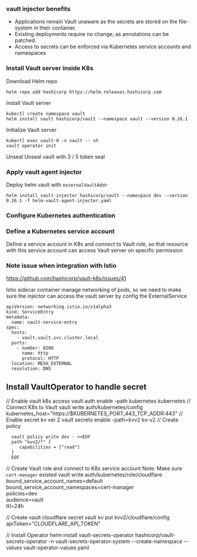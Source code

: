 ### vault injector benefits
- Applications remain Vault unaware as the secrets are stored on the file-system in their container.
- Existing deployments require no change; as annotations can be patched.
- Access to secrets can be enforced via Kubernetes service accounts and namespaces

### Install Vault server inside K8s
Download Helm repo

```
helm repo add hashicorp https://helm.releases.hashicorp.com
```

Install Vault server

```
kubectl create namespace vault
helm install vault hashicorp/vault --namespace vault --version 0.26.1
```

Initialize Vault server
```
kubectl exec vault-0 -n vault -- sh
vault operator init
```
Unseal
Unseal vault with 3 / 5 token seal

### Apply vault agent injector
Deploy helm vault with `externalVaultAddr`
```
helm install vault-injector hashicorp/vault --namespace dev --version 0.26.1 -f helm-vault-agent-injector.yaml
```
### Configure Kubernetes authentication
### Define a Kubernetes service account
Define a service account in K8s and connect to Vault role, so that resource with this service account can access Vault server on specific permission

### Note issue when integration with Istio
https://github.com/hashicorp/vault-k8s/issues/41

Istio sidecar container manage networking of pods, so we need to make sure the injector can access the vault server by config the ExternalService

```
apiVersion: networking.istio.io/v1alpha3
kind: ServiceEntry
metadata:
  name: vault-service-entry
spec:
  hosts:
    - vault.vault.svc.cluster.local
  ports:
    - number: 8200
      name: http
      protocol: HTTP
  location: MESH_EXTERNAL
  resolution: DNS
```

## Install VaultOperator to handle secret
// Enable vault k8s access
vault auth enable -path kubernetes kubernetes
// Connect K8s to Vault
vault write auth/kubernetes/config kubernetes_host="https://$KUBERNETES_PORT_443_TCP_ADDR:443"
// Enable secret kv ver 2
vault secrets enable -path=kvv2 kv-v2
// Create policy
```
  vault policy write dev - <<EOF
  path "kvv2/*" {
     capabilities = ["read"]
  }
  EOF
```
// Create Vault role and connect to K8s service account
Note: Make sure `cert-manager` existed
vault write auth/kubernetes/role/cloudflare \
   bound_service_account_names=default \
   bound_service_account_namespaces=cert-manager \
   policies=dev \
   audience=vault \
   ttl=24h

// Create vault cloudflare secret
vault kv put kvv2/cloudflare/config apiToken="CLOUDFLARE_API_TOKEN"

// Install Operator
helm install vault-secrets-operator hashicorp/vault-secrets-operator -n vault-secrets-operator-system --create-namespace --values vault-operator-values.yaml



